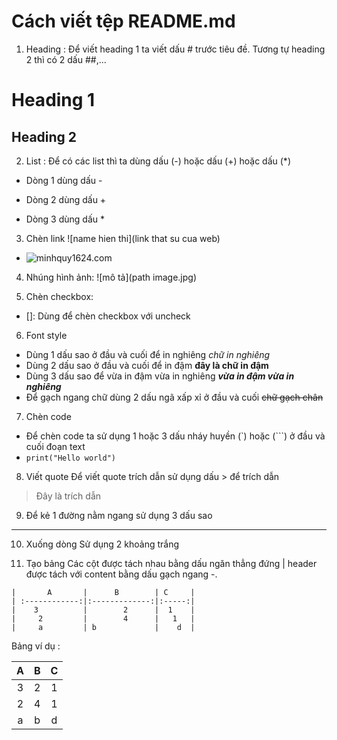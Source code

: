 # Cách viết tệp README.md

1. Heading : Để viết heading 1 ta viết dấu # trước tiêu đề. Tương tự heading 2 thì có 2 dấu ##,...
# Heading 1
## Heading 2

2. List : Để có các list thì ta dùng dấu (-) hoặc dấu (+) hoặc dấu (*)
- Dòng 1 dùng dấu -
+ Dòng 2 dùng dấu +
* Dòng 3 dùng dấu *

3. Chèn link ![name hien thi](link that su cua web)
- ![minhquy1624.com](https://minhquy1624)

4. Nhúng hình ảnh: ![mô tả](path image.jpg)

5. Chèn checkbox:
+ []: Dùng để chèn checkbox với uncheck

6. Font style
+ Dùng 1 dấu sao ở đầu và cuối để in nghiêng *chữ in nghiêng*
+ Dùng 2 dấu sao ở đầu và cuối để in đậm **đây là chữ in đậm**
+ Dùng 3 dấu sao để vừa in đậm vừa in nghiêng ***vừa in đậm vừa in nghiêng***
+ Để gạch ngang chữ dùng 2 dấu ngã xấp xỉ ở đầu và cuối ~~chữ gạch chân~~

7. Chèn code
+ Để chèn code ta sử dụng 1 hoặc 3 dấu nháy huyền (`) hoặc (```) ở đầu và cuối đoạn text
+ ```print("Hello world")```

8. Viết quote
Để viết quote trích dẫn sử dụng dấu > để trích dẫn
> Đây là trích dẫn

9. Để kẻ 1 đường nằm ngang sử dụng 3 dấu sao 

***

10. Xuống dòng
 Sử dụng 2 khoảng trắng <space><space>

11. Tạo bảng
Các cột được tách nhau bằng dấu ngăn thẳng đứng |
header được tách với content bằng dấu gạch ngang -. 

```  
|       A       |      B        | C     |
| :------------:|:-------------:|:-----:|
|    3          |        2      |  1    |
|     2         |        4      |   1   |
|     a         | b             |    d  |
```

Bảng ví dụ :  
 
|       A       |      B        | C     |
| :------------:|:-------------:|:-----:|
|    3          |        2      |  1    |
|     2         |        4      |   1   |
|     a         | b             |    d  |


